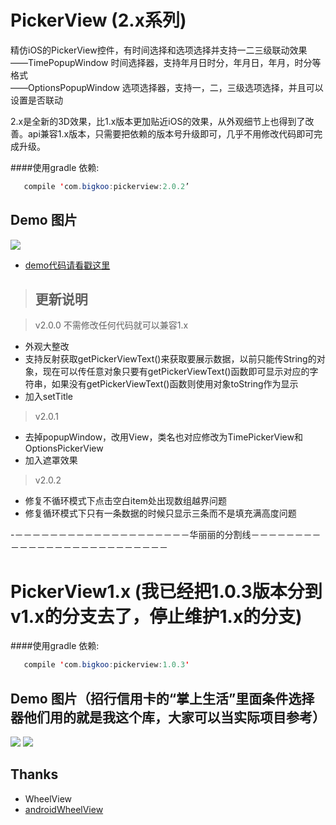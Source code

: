 PickerView (2.x系列)
==========

精仿iOS的PickerView控件，有时间选择和选项选择并支持一二三级联动效果   
——TimePopupWindow  时间选择器，支持年月日时分，年月日，年月，时分等格式   
——OptionsPopupWindow  选项选择器，支持一，二，三级选项选择，并且可以设置是否联动    

2.x是全新的3D效果，比1.x版本更加贴近iOS的效果，从外观细节上也得到了改善。api兼容1.x版本，只需要把依赖的版本号升级即可，几乎不用修改代码即可完成升级。

####使用gradle 依赖:
```java
   compile 'com.bigkoo:pickerview:2.0.2’
```

## Demo 图片
![](https://github.com/saiwu-bigkoo/PickerView/blob/master/preview/pickerdemo.gif)

- [demo代码请看戳这里](https://github.com/saiwu-bigkoo/Android-PickerView/blob/master/app/src/main/java/com/bigkoo/pickerviewdemo/MainActivity.java)


>## 更新说明

>v2.0.0 不需修改任何代码就可以兼容1.x
 - 外观大整改  <br />
 - 支持反射获取getPickerViewText()来获取要展示数据，以前只能传String的对象，现在可以传任意对象只要有getPickerViewText()函数即可显示对应的字符串，如果没有getPickerViewText()函数则使用对象toString作为显示  <br />
 - 加入setTitle  <br />
 
>v2.0.1
 - 去掉popupWindow，改用View，类名也对应修改为TimePickerView和 OptionsPickerView <br />
 - 加入遮罩效果  <br />

>v2.0.2
 - 修复不循环模式下点击空白item处出现数组越界问题 <br />
 - 修复循环模式下只有一条数据的时候只显示三条而不是填充满高度问题  <br />




-－－－－－－－－－－－－－－－－－－－－华丽丽的分割线－－－－－－－－－－－－－－－－－－－－－－－－－－

PickerView1.x (我已经把1.0.3版本分到v1.x的分支去了，停止维护1.x的分支)
==========

####使用gradle 依赖:
```java
   compile 'com.bigkoo:pickerview:1.0.3'
```

## Demo 图片（招行信用卡的“掌上生活”里面条件选择器他们用的就是我这个库，大家可以当实际项目参考）
![](https://github.com/saiwu-bigkoo/PickerView/blob/master/preview/pickerdemo1x.gif)
![](https://github.com/saiwu-bigkoo/Android-PickerView/blob/master/preview/pickerdemo_zhangshangshenghuo.gif)


## Thanks

- WheelView
- [androidWheelView](https://github.com/weidongjian/androidWheelView/)
